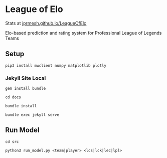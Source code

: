 # League of Elo

Stats at [jprmesh.github.io/LeagueOfElo](https://jprmesh.github.io/LeagueOfElo)

Elo-based prediction and rating system for Professional League of Legends Teams

## Setup

`pip3 install mwclient numpy matplotlib plotly`

### Jekyll Site Local

`gem install bundle`  

`cd docs`  

`bundle install`  

`bundle exec jekyll serve`

## Run Model

`cd src`

`python3 run_model.py <team|player> <lcs|lck|lec|lpl>`
